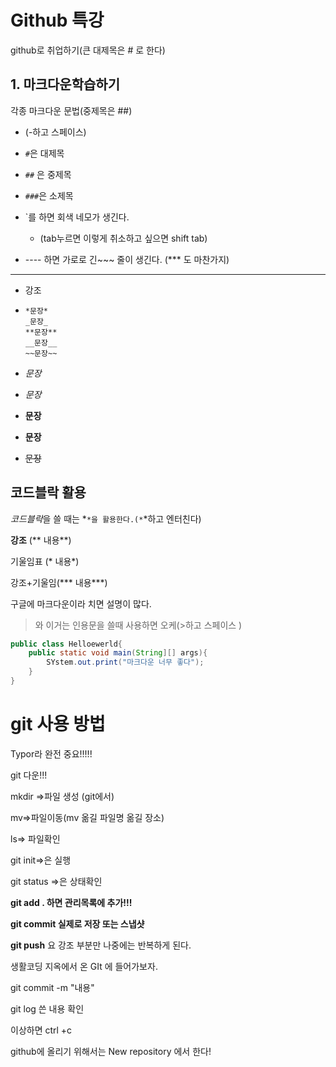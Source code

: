 # Github 특강

github로 취업하기(큰 대제목은 # 로 한다)



## 1. 마크다운학습하기

각종 마크다운 문법(중제목은 ##)

- (-하고 스페이스)
- `#`은 대제목
- `##` 은 중제목
- `###`은 소제목
- `를 하면 회색 네모가 생긴다.

  - (tab누르면 이렇게 취소하고 싶으면 shift tab)


- ---- 하면 가로로 긴~~~ 줄이 생긴다. (*** 도 마찬가지)

---

- 강조

- ```
  *문장*
  _문장_
  **문장**
  __문장__
  ~~문장~~
  ```

- *문장*

- _문장_

- **문장**

- __문장__

- ~~문장~~





## 코드블락 활용

*코드블락*을 쓸 때는 *```*을 활용한다.(*```*하고 엔터친다)

**강조** (** 내용**)

기울임표 (* 내용*)

강조+기울임(*** 내용***)



구글에 마크다운이라 치면 설명이 많다.

> 와 이거는 인용문을 쓸때 사용하면 오케(>하고 스페이스 )

```java
public class Helloewerld{
    public static void main(String][] args){
        SYstem.out.print("마크다운 너무 좋다");
    }
}
```

# git 사용 방법



Typor라 완전 중요!!!!!

git 다운!!!

mkdir =>파일 생성 (git에서)

mv=>파일이동(mv 옮길 파일명 옮길 장소)

ls=> 파일확인

git init=>은 실행

git status =>은 상태확인

**git add . 하면 관리목록에 추가!!!**

**git commit 실제로 저장 또는 스냅샷**

**git push** 요 강조 부분만 나중에는 반복하게 된다.

생활코딩 지옥에서 온 GIt 에 들어가보자. 

git commit -m "내용"

git log 쓴 내용 확인

이상하면 ctrl +c 

github에 올리기 위해서는 New repository 에서 한다!

